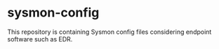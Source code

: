 # sysmon-config
This repository is containing Sysmon config files considering endpoint software such as EDR.
